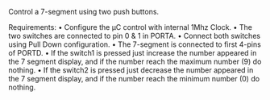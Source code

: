 Control a 7-segment using two push buttons.

Requirements:
• Configure the μC control with internal 1Mhz Clock.
• The two switches are connected to pin 0 & 1 in PORTA.
• Connect both switches using Pull Down configuration.
• The 7-segment is connected to first 4-pins of PORTD.
• If the switch1 is pressed just increase the number appeared in the 7 segment display, and if the number reach the maximum number (9) do nothing.
• If the switch2 is pressed just decrease the number appeared in the 7 segment display, and if the number reach the minimum number (0) do nothing.
